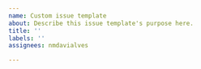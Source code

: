 ```yaml
---
name: Custom issue template
about: Describe this issue template's purpose here.
title: ''
labels: ''
assignees: nmdavialves

---
```



